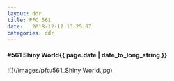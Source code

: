 ```yaml
---
layout: ddr
title: PFC 561
date:   2018-12-12 13:25:07
categories: ddr
---
```


#### **#561** Shiny World<span class="pull-right">{{ page.date | date_to_long_string }}</span>
![](/images/pfc/561_Shiny World.jpg)
